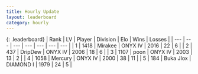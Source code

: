 ```yaml
---
title: Hourly Update
layout: leaderboard
category: hourly
---
```


{: .leaderboard}
| Rank | LV | Player | Division | Elo | Wins | Losses |
| --- | --- | --- | --- | --- | --- | --- |
| <span data-change="2">1</span> | 1418 | <span title="ID: 416373">Mirakee</span> | ONYX IV | <span data-change="15">2016</span> | <span data-change="4">22</span> | <span data-change="1">6</span> |
| <span data-change="5">2</span> | 437 | <span title="ID: 649454">DripDew</span> | ONYX IV | <span data-change="56">2006</span> | <span data-change="8">18</span> | <span data-change="1">6</span> |
| <span data-change="-1">3</span> | 1107 | <span title="ID: 540690">poon</span> | ONYX IV | <span data-change="0">2003</span> | <span data-change="0">13</span> | <span data-change="0">2</span> |
| <span data-change="-3">4</span> | 1058 | <span title="ID: 692745">Mercury</span> | ONYX IV | <span data-change="-6">2000</span> | <span data-change="3">38</span> | <span data-change="3">11</span> |
| <span data-change="-1">5</span> | 184 | <span title="ID: 693106">Buka JIox</span> | DIAMOND I | <span data-change="0">1979</span> | <span data-change="0">24</span> | <span data-change="0">5</span> |